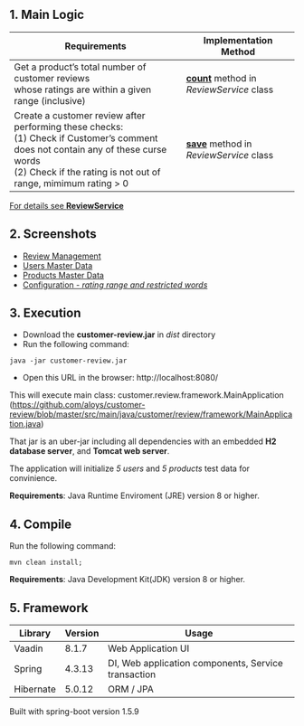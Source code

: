 
## 1. Main Logic

| Requirements | Implementation Method|
|-------------|---------------------------------------|
| Get a product’s total number of customer reviews <br /> whose ratings are within a given range (inclusive) | [**count**](https://github.com/aloys/customer-review/blob/master/src/main/java/customer/review/application/review/ReviewService.java#L81)  method in _ReviewService_ class|
| Create a customer review after performing these checks:<br />  (1) Check if Customer’s comment does not contain any of these curse words<br />  (2) Check if the rating is not out of range, mimimum rating > 0| [**save**](https://github.com/aloys/customer-review/blob/master/src/main/java/customer/review/application/review/ReviewService.java#L50)  method in _ReviewService_ class|

[For details see **ReviewService**](https://github.com/aloys/customer-review/blob/master/src/main/java/customer/review/application/review/ReviewService.java)

## 2. Screenshots


- [Review Management]( https://github.com/aloys/customer-review/blob/master/doc/Screen_Shot_04_Reviews.png )
- [Users Master Data](https://github.com/aloys/customer-review/blob/master/doc/Screen_Shot_03_Users.png)
- [Products Master Data](https://github.com/aloys/customer-review/blob/master/doc/Screen_Shot_02_Products.png)
- [Configuration - _rating range and restricted words_](https://github.com/aloys/customer-review/blob/master/doc/Screen_Shot_01_Configurations.png)

## 3. Execution

- Download the **customer-review.jar** in *dist* directory
- Run the following command:

```console
java -jar customer-review.jar
```
- Open this URL in the browser:
http://localhost:8080/

This will execute main class: customer.review.framework.MainApplication
(https://github.com/aloys/customer-review/blob/master/src/main/java/customer/review/framework/MainApplication.java)

That jar is an uber-jar including all dependencies with an embedded **H2 database server**, and **Tomcat web server**.

The application will initialize _5 users_ and _5 products_ test data for convinience.

**Requirements**: Java Runtime Enviroment (JRE) version 8 or higher.

## 4. Compile

Run the following command:
```console
mvn clean install;
```
**Requirements**: Java Development Kit(JDK) version 8 or higher.

## 5. Framework

| Library | Version | Usage |  
|---------|---------|---------|
| Vaadin | 8.1.7 | Web Application UI |
| Spring | 4.3.13 | DI, Web application components, Service transaction |
| Hibernate  | 5.0.12 | ORM / JPA |

Built with spring-boot version 1.5.9




